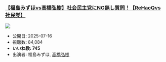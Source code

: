### [【福島みずほvs高橋弘樹】社会民主党にNG無し質問！【ReHacQvs社民党】](https://www.youtube.com/watch?v=lakGjhOBAdw)
[![](https://img.youtube.com/vi/lakGjhOBAdw/sddefault.jpg)](https://www.youtube.com/watch?v=lakGjhOBAdw)
-   公開日: 2025-07-16
-   視聴数: 84,084
-   **いいね数: 745**
-   出演者: 福島みずほ, [高橋弘樹](/rehacq_fan/people/高橋弘樹 "wikilink")
